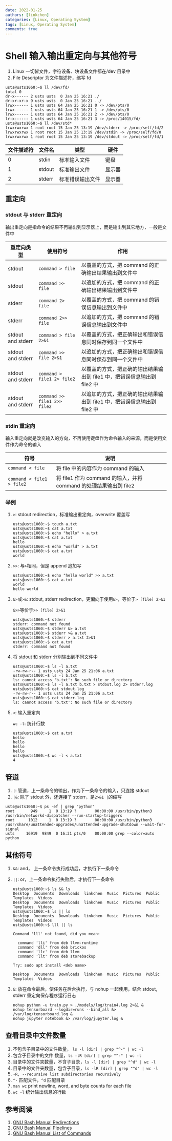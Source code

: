 ```yaml
---
date: 2022-01-25
authors: [linkchen]
categories: [Linux, Operating System]
tags: [Linux, Operating System]
comments: true
---
```


# Shell 输入输出重定向与其他符号

1. Linux 一切皆文件，字符设备、块设备文件都在/dev 目录中
2. File Descriptor 为文件描述符，缩写 fd

 <!-- more -->

```shell
usts@usts1060:~$ ll /dev/fd/
total 0
dr-x------ 2 usts usts  0 Jan 25 16:21 ./
dr-xr-xr-x 9 usts usts  0 Jan 25 16:21 ../
lrwx------ 1 usts usts 64 Jan 25 16:21 0 -> /dev/pts/0
lrwx------ 1 usts usts 64 Jan 25 16:21 1 -> /dev/pts/0
lrwx------ 1 usts usts 64 Jan 25 16:21 2 -> /dev/pts/0
lr-x------ 1 usts usts 64 Jan 25 16:21 3 -> /proc/14015/fd/
usts@usts1060:~$ ll /dev/std*
lrwxrwxrwx 1 root root 15 Jan 25 13:19 /dev/stderr -> /proc/self/fd/2
lrwxrwxrwx 1 root root 15 Jan 25 13:19 /dev/stdin -> /proc/self/fd/0
lrwxrwxrwx 1 root root 15 Jan 25 13:19 /dev/stdout -> /proc/self/fd/1
```

| 文件描述符 | 文件名 | 类型             | 硬件   |
| ---------- | ------ | ---------------- | ------ |
| 0          | stdin  | 标准输入文件     | 键盘   |
| 1          | stdout | 标准输出文件     | 显示器 |
| 2          | stderr | 标准错误输出文件 | 显示器 |

## 重定向

### stdout 与 stderr 重定向

输出重定向是指命令的结果不再输出到显示器上，而是输出到其它地方，一般是文件中

| 重定向类型        | 使用符号                     | 作用                                                                     |
| ----------------- | ---------------------------- | ------------------------------------------------------------------------ |
| stdout            | `command > file`             | 以覆盖的方式，把 command 的正确输出结果输出到文件中                      |
| stdout            | `command >> file`            | 以追加的方式，把 command 的正确输出结果输出到文件中                      |
| stderr            | `command 2> file`            | 以覆盖的方式，把 command 的错误信息输出到文件中                          |
| stderr            | `command 2>> file`           | 以追加的方式，把 command 的错误信息输出到文件中                          |
| stdout and stderr | `command > file 2>&1`        | 以覆盖的方式，把正确输出和错误信息同时保存到同一个文件中                 |
| stdout and stderr | `command >> file 2>&1`       | 以追加的方式，把正确输出和错误信息同时保存到同一个文件中                 |
| stdout and stderr | `command > file1 2> file2`   | 以覆盖的方式，把正确的输出结果输出到 file1 中，把错误信息输出到 file2 中 |
| stdout and stderr | `command >> file1 2>> file2` | 以追加的方式，把正确的输出结果输出到 file1 中，把错误信息输出到 file2 中 |

### stdin 重定向

输入重定向就是改变输入的方向，不再使用键盘作为命令输入的来源，而是使用文件作为命令的输入

| 符号                      | 说明                                                              |
| ------------------------- | ----------------------------------------------------------------- |
| `command < file`          | 将 file 中的内容作为 command 的输入                               |
| `command < file1 > file2` | 将 file1 作为 command 的输入，并将 command 的处理结果输出到 file2 |

### 举例

1. `>`: stdout redirection，标准输出重定向，overwrite 覆盖写

    ```shell
    usts@usts1060:~$ touch a.txt
    usts@usts1060:~$ cat a.txt
    usts@usts1060:~$ echo "hello" > a.txt
    usts@usts1060:~$ cat a.txt
    hello
    usts@usts1060:~$ echo "world" > a.txt
    usts@usts1060:~$ cat a.txt
    world
    ```

2. `>>`: 与`>`相同，但是 append 追加写

    ```shell
    usts@usts1060:~$ echo "hello world" >> a.txt
    usts@usts1060:~$ cat a.txt
    world
    hello world
    ```

3. `&>`或`>&`: stdout, stderr redirection，更偏向于使用`&>`，等价于`> [file] 2>&1`

    `&>>`等价于`>> [file] 2>&1`

    ```shell
    usts@usts1060:~$ stderr
    stderr: command not found
    usts@usts1060:~$ stderr &> a.txt
    usts@usts1060:~$ stderr >& a.txt
    usts@usts1060:~$ stderr > a.txt 2>&1
    usts@usts1060:~$ cat a.txt
    stderr: command not found
    ```

4. 将 stdout 和 stderr 分别输出到不同文件中

    ```shell
    usts@usts1060:~$ ls -l a.txt
    -rw-rw-r-- 1 usts usts 24 Jan 25 21:06 a.txt
    usts@usts1060:~$ ls -l b.txt
    ls: cannot access 'b.txt': No such file or directory
    usts@usts1060:~$ ls -l a.txt b.txt > stdout.log 2> stderr.log
    usts@usts1060:~$ cat stdout.log
    -rw-rw-r-- 1 usts usts 24 Jan 25 21:06 a.txt
    usts@usts1060:~$ cat stderr.log
    ls: cannot access 'b.txt': No such file or directory
    ```

5. `<`: 输入重定向

    `wc -l`: 统计行数

    ```shell
    usts@usts1060:~$ cat a.txt
    hello
    hello
    hello
    hello
    usts@usts1060:~$ wc -l < a.txt
    4
    ```

## 管道

1. `|`: 管道，上一条命令的输出，作为下一条命令的输入，只连接 stdout
2. `|&`: 除了 stdout 外，还连接了 stderr，是`2>&1 |`的缩写

```shell
usts@usts1060:~$ ps -ef | grep "python"
root       949     1  0 13:19 ?        00:00:00 /usr/bin/python3 /usr/bin/networkd-dispatcher --run-startup-triggers
root      1012     1  0 13:19 ?        00:00:00 /usr/bin/python3 /usr/share/unattended-upgrades/unattended-upgrade-shutdown --wait-for-signal
usts     16919  9849  0 16:31 pts/0    00:00:00 grep --color=auto python
```

## 其他符号

1. `&&`: and， 上一条命令执行成功后，才执行下一条命令

2. `||`: or，上一条命令执行失败后，才执行下一条命令

    ```shell
    usts@usts1060:~$ ls && ls
    Desktop  Documents  Downloads  linkchen  Music  Pictures  Public  Templates  Videos
    Desktop  Documents  Downloads  linkchen  Music  Pictures  Public  Templates  Videos
    usts@usts1060:~$ ls || ls
    Desktop  Documents  Downloads  linkchen  Music  Pictures  Public  Templates  Videos
    usts@usts1060:~$ lll || ls

    Command 'lll' not found, did you mean:

      command 'lli' from deb llvm-runtime
      command 'dll' from deb brickos
      command 'llc' from deb llvm
      command 'llt' from deb storebackup

    Try: sudo apt install <deb name>

    Desktop  Documents  Downloads  linkchen  Music  Pictures  Public  Templates  Videos
    ```

3. `&`: 放在命令最后，使任务在后台执行，与 nohup 一起使用，结合 stdout, stderr 重定向保存程序运行日志

    ```shell
    nohup python -u train.py > ./models/log/train4.log 2>&1 &
    nohup tensorboard --logdir=runs --bind_all &> /var/log/tensorboard.log &
    nohup jupyter notebook &> /var/log/jupyter.log &
    ```

## 查看目录中文件数量

1. 不包含子目录中的文件数量， `ls -l [dir] | grep "^-" | wc -l`
2. 包含子目录中的文件 数量，`ls -lR [dir] | grep "^-" | wc -l`
3. 目录中的文件夹数量，不含子目录，`ls -l [dir] | grep "^d" | wc -l`
4. 目录中的文件夹数量，包含子目录，`ls -lR [dir] | grep "^d" | wc -l`
5. `-R, --recursive list subdirectories recursively`
6. `^-` 匹配文件，`^d` 匹配目录
7. `man wc` print newline, word, and byte counts for each file
8. `wc -l` 统计输出信息的行数

## 参考阅读

1. [GNU Bash Manual Redirections](https://www.gnu.org/software/bash/manual/html_node/Redirections.html)
2. [GNU Bash Manual Pipelines](https://www.gnu.org/software/bash/manual/html_node/Pipelines.html)
3. [GNU Bash Manual List of Commands](https://www.gnu.org/software/bash/manual/html_node/Lists.html)
